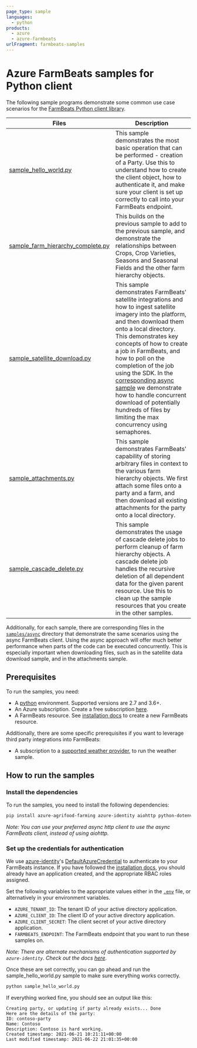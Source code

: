 ```yaml
---
page_type: sample
languages:
  - python
products:
  - azure
  - azure-farmbeats
urlFragment: farmbeats-samples
---
```


# Azure FarmBeats samples for Python client

The following sample programs demonstrate some common use case scenarios for the [FarmBeats Python client library][python_sdk].

| Files                                                               | Description                                                                                                                                                                                                                                                                                                                                                                                                                                                                                              |
| ------------------------------------------------------------------- | -------------------------------------------------------------------------------------------------------------------------------------------------------------------------------------------------------------------------------------------------------------------------------------------------------------------------------------------------------------------------------------------------------------------------------------------------------------------------------------------------------- |
| [sample_hello_world.py][hello_world_sample]                         | This sample demonstrates the most basic operation that can be performed - creation of a Party. Use this to understand how to create the client object, how to authenticate it, and make sure your client is set up correctly to call into your FarmBeats endpoint.                                                                                                                                                                                                                                      |
| [sample_farm_hierarchy_complete.py][farm_hierarchy_complete_sample] | This builds on the previous sample to add to the previous sample, and demonstrate the relationships between Crops, Crop Varieties, Seasons and Seasonal Fields and the other farm hierarchy objects.                                                                                                                                                                                                                                                                                                      |
| [sample_satellite_download.py][satellite_download_sample]             | This sample demonstrates FarmBeats' satellite integrations and how to ingest satellite imagery into the platform, and then download them onto a local directory. This demonstrates key concepts of how to create a job in FarmBeats, and how to poll on the completion of the job using the SDK. In the [corresponding async sample][satellite_download_async_sample] we demonstrate how to handle concurrent download of potentially hundreds of files by limiting the max concurrency using semaphores. |
| [sample_attachments.py][attachments_sample]                         | This sample demonstrates FarmBeats' capability of storing arbitrary files in context to the various farm hierarchy objects. We first attach some files onto a party and a farm, and then download all existing attachments for the party onto a local directory.                                                                                                                                                                                                                                      |
| [sample_cascade_delete.py][cascade_delete_sample]                   | This sample demonstrates the usage of cascade delete jobs to perform cleanup of farm hierarchy objects. A cascade delete job handles the recursive deletion of all dependent data for the given parent resource. Use this to clean up the sample resources that you create in the other samples.                                                                                                                                                                                                         |

Additionally, for each sample, there are corresponding files in the [`samples/async`][async_samples] directory that demonstrate the same scenarios using the async FarmBeats client. Using the async approach will offer much better performance when parts of the code can be executed concurrently. This is especially important when downloading files, such as in the satellite data download sample, and in the attachments sample.


## Prerequisites

To run the samples, you need:

- A [python][get_python] environment. Supported versions are 2.7 and 3.6+.
- An Azure subscription. Create a free subscription [here][azure_free_sub].
- A FarmBeats resource. See [installation docs][install_farmbeats] to create a new FarmBeats resource.

Additionally, there are some specific prerequisites if you want to leverage third party integrations into FarmBeats:

- A subscription to a [supported weather provider][weather_docs], to run the weather sample.

## How to run the samples

### Install the dependencies

To run the samples, you need to install the following dependencies:
```bash
pip install azure-agrifood-farming azure-identity aiohttp python-dotenv
```
_Note: You can use your preferred async http client to use the async FarmBeats client, instead of using aiohttp._

### Set up the credentials for authentication

We use [azure-identity][azure_identity]'s [DefaultAzureCredential][azure_identity_default_azure_credential] to authenticate to your FarmBeats instance. If you have followed the [installation docs][install_farmbeats], you should already have an application created, and the appropriate RBAC roles assigned.

Set the following variables to the appropriate values either in the [`.env`][dot_env_file] file, or alternatively in your environment variables.

- `AZURE_TENANT_ID`: The tenant ID of your active directory application.
- `AZURE_CLIENT_ID`: The client ID of your active directory application.
- `AZURE_CLIENT_SECRET`: The client secret of your active directory application.
- `FARMBEATS_ENDPOINT`: The FarmBeats endpoint that you want to run these samples on.

_Note: There are alternate mechanisms of authentication supported by `azure-identity`. Check out the docs [here][azure_identity]_.

Once these are set correctly, you can go ahead and run the sample_hello_world.py sample to make sure everything works correctly.

```bash
python sample_hello_world.py
```

If everything worked fine, you should see an output like this:
```
Creating party, or updating if party already exists... Done
Here are the details of the party:
ID: contoso-party
Name: Contoso
Description: Contoso is hard working.
Created timestamp: 2021-06-21 10:21:11+00:00
Last modified timestamp: 2021-06-22 21:01:35+00:00
```


<!-- Product docs aka.ms links-->
[farm_hierarchy_docs]: https://aka.ms/FarmBeatsFarmHierarchyDocs
[weather_docs]: https://aka.ms/FarmBeatsWeatherDocs/
[install_farmbeats]: https://aka.ms/FarmBeatsInstallDocumentationPaaS/

<!-- Links to samples files -->
[async_samples]: https://github.com/Azure/azure-sdk-for-python/tree/main/sdk/agrifood/azure-agrifood-farming/samples/async
[hello_world_sample]: https://github.com/Azure/azure-sdk-for-python/blob/main/sdk/agrifood/azure-agrifood-farming/samples/sample_hello_world.py
[attachments_sample]: https://github.com/Azure/azure-sdk-for-python/blob/main/sdk/agrifood/azure-agrifood-farming/samples/sample_attachments.py
[cascade_delete_sample]: https://github.com/Azure/azure-sdk-for-python/blob/main/sdk/agrifood/azure-agrifood-farming/samples/sample_cascade_delete.py
[satellite_download_sample]: https://github.com/Azure/azure-sdk-for-python/blob/main/sdk/agrifood/azure-agrifood-farming/samples/sample_satellite_download.py
[farm_hierarchy_complete_sample]: https://github.com/Azure/azure-sdk-for-python/blob/main/sdk/agrifood/azure-agrifood-farming/samples/sample_farm_hierarchy_complete.py
[farm_hierarchy_sample]: https://github.com/Azure/azure-sdk-for-python/blob/main/sdk/agrifood/azure-agrifood-farming/samples/sample_farm_hierarchy.py
[satellite_download_async_sample]: https://github.com/Azure/azure-sdk-for-python/blob/main/sdk/agrifood/azure-agrifood-farming/samples/async/sample_satellite_download_async.py
[dot_env_file]: https://github.com/Azure/azure-sdk-for-python/blob/main/sdk/agrifood/azure-agrifood-farming/samples/.env

<!-- Microsoft/Azure related links -->
[azure_free_sub]: https://azure.microsoft.com/free/
[azure_identity]: https://pypi.org/project/azure-identity/
[azure_identity_default_azure_credential]: https://github.com/Azure/azure-sdk-for-python/tree/main/sdk/identity/azure-identity#defaultazurecredential
[python_sdk]: https://pypi.org/project/azure-agrifood-farming/

<!-- Links to external sites -->
[get_python]: https://www.python.org/
